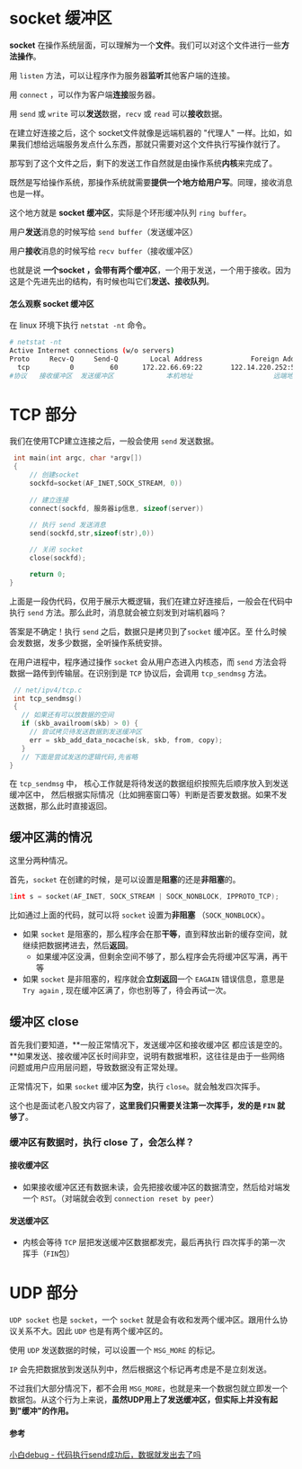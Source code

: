# socket 缓冲区

**socket** 在操作系统层面，可以理解为一个**文件**。我们可以对这个文件进行一些**方法操作**。

用 `listen` 方法，可以让程序作为服务器**监听**其他客户端的连接。

用 `connect` ，可以作为客户端**连接**服务器。

用 `send` 或 `write` 可以**发送**数据，`recv` 或 `read` 可以**接收**数据。

在建立好连接之后，这个 socket文件就像是远端机器的 "代理人" 一样。比如，如果我们想给远端服务发点什么东西，那就只需要对这个文件执行写操作就行了。



那写到了这个文件之后，剩下的发送工作自然就是由操作系统**内核**来完成了。

既然是写给操作系统，那操作系统就需要**提供一个地方给用户写**。同理，接收消息也是一样。

这个地方就是 **socket 缓冲区**，实际是个环形缓冲队列 `ring buffer`。

用户**发送**消息的时候写给 `send buffer`（发送缓冲区）

用户**接收**消息的时候写给 `recv buffer`（接收缓冲区）

也就是说 **一个socket ，会带有两个缓冲区**，一个用于发送，一个用于接收。因为这是个先进先出的结构，有时候也叫它们**发送、接收队列**。



#### 怎么观察 socket 缓冲区

在 linux 环境下执行 `netstat -nt` 命令。

```bash
# netstat -nt
Active Internet connections (w/o servers)
Proto     Recv-Q     Send-Q        Local Address            Foreign Address         State      
  tcp          0         60      172.22.66.69:22       122.14.220.252:59889    ESTABLISHED
#协议   接收缓冲区  发送缓冲区             本机地址                    远端地址       连接状态
```





# TCP 部分

我们在使用TCP建立连接之后，一般会使用 `send` 发送数据。

```c
 int main(int argc, char *argv[])
 {
     // 创建socket
     sockfd=socket(AF_INET,SOCK_STREAM, 0))
 
     // 建立连接  
     connect(sockfd, 服务器ip信息, sizeof(server))  
 
     // 执行 send 发送消息
     send(sockfd,str,sizeof(str),0))  

     // 关闭 socket
     close(sockfd);

     return 0;
}
```

上面是一段伪代码，仅用于展示大概逻辑，我们在建立好连接后，一般会在代码中执行 `send` 方法。那么此时，消息就会被立刻发到对端机器吗？

答案是不确定！执行 `send` 之后，数据只是拷贝到了`socket` 缓冲区。至 什么时候会发数据，发多少数据，全听操作系统安排。

在用户进程中，程序通过操作 `socket` 会从用户态进入内核态，而 `send` 方法会将数据一路传到传输层。在识别到是  `TCP` 协议后，会调用 `tcp_sendmsg` 方法。

```c
 // net/ipv4/tcp.c
 int tcp_sendmsg()
 {  
   // 如果还有可以放数据的空间
   if (skb_availroom(skb) > 0) {
     // 尝试拷贝待发送数据到发送缓冲区
     err = skb_add_data_nocache(sk, skb, from, copy);
   }  
   // 下面是尝试发送的逻辑代码,先省略     
}
```

在 `tcp_sendmsg` 中， 核心工作就是将待发送的数据组织按照先后顺序放入到发送缓冲区中， 然后根据实际情况（比如拥塞窗口等）判断是否要发数据。如果不发送数据，那么此时直接返回。





## 缓冲区满的情况

这里分两种情况。

首先，`socket` 在创建的时候，是可以设置是**阻塞**的还是**非阻塞**的。

```c
1int s = socket(AF_INET, SOCK_STREAM | SOCK_NONBLOCK, IPPROTO_TCP);
```

比如通过上面的代码，就可以将 `socket` 设置为**非阻塞** （`SOCK_NONBLOCK`）。

- 如果 `socket` 是阻塞的，那么程序会在那**干等**，直到释放出新的缓存空间，就继续把数据拷进去，然后**返回**。
  - 如果缓冲区没满，但剩余空间不够了，那么程序会先将缓冲区写满，再干等
- 如果 `socket` 是非阻塞的，程序就会**立刻返回**一个 `EAGAIN` 错误信息，意思是  `Try again` , 现在缓冲区满了，你也别等了，待会再试一次。





## 缓冲区 close

首先我们要知道，**一般正常情况下，发送缓冲区和接收缓冲区 都应该是空的。**如果发送、接收缓冲区长时间非空，说明有数据堆积，这往往是由于一些网络问题或用户应用层问题，导致数据没有正常处理。

正常情况下，如果 `socket` 缓冲区**为空**，执行 `close`。就会触发四次挥手。

这个也是面试老八股文内容了，**这里我们只需要关注第一次挥手，发的是 `FIN` 就够了**。



### 缓冲区有数据时，执行 close 了，会怎么样？

#### 接收缓冲区

- 如果接收缓冲区还有数据未读，会先把接收缓冲区的数据清空，然后给对端发一个 `RST`。（对端就会收到 `connection reset by peer`）

  

#### 发送缓冲区

- 内核会等待 `TCP` 层把发送缓冲区数据都发完，最后再执行 四次挥手的第一次挥手（`FIN`包）





# UDP 部分

`UDP socket` 也是 `socket`，一个 `socket` 就是会有收和发两个缓冲区。跟用什么协议关系不大。因此 `UDP` 也是有两个缓冲区的。



使用 `UDP` 发送数据的时候，可以设置一个 `MSG_MORE` 的标记。

`IP` 会先把数据放到发送队列中，然后根据这个标记再考虑是不是立刻发送。

不过我们大部分情况下，都不会用  `MSG_MORE`，也就是来一个数据包就立即发一个数据包。从这个行为上来说，**虽然UDP用上了发送缓冲区，但实际上并没有起到"缓冲"的作用。**





#### 参考

[小白debug - 代码执行send成功后，数据就发出去了吗](https://mp.weixin.qq.com/s/SRzJ4ABooeJ-Lnmotuu60w)